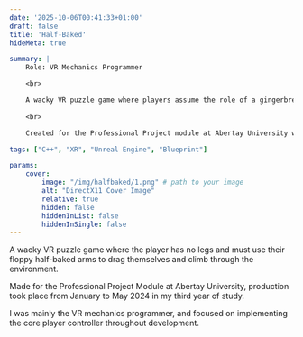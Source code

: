 ```yaml
---
date: '2025-10-06T00:41:33+01:00'
draft: false
title: 'Half-Baked'
hideMeta: true

summary: |
    Role: VR Mechanics Programmer

    <br>

    A wacky VR puzzle game where players assume the role of a gingerbread man with no legs, having to use their floppy, half-baked arms to drag themselves and climb to escape the clutches of the evil baker!
    
    <br>

    Created for the Professional Project module at Abertay University with mentorship from NearLight

tags: ["C++", "XR", "Unreal Engine", "Blueprint"]

params:
    cover:
        image: "/img/halfbaked/1.png" # path to your image
        alt: "DirectX11 Cover Image"
        relative: true
        hidden: false
        hiddenInList: false
        hiddenInSingle: false
---
```

A wacky VR puzzle game where the player has no legs and must use their floppy half-baked arms to drag themselves and climb through the environment.

Made for the Professional Project Module at Abertay University, production took place from January to May 2024 in my third year of study.

I was mainly the VR mechanics programmer, and focused on implementing the core player controller throughout development.